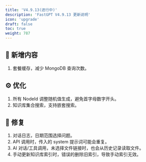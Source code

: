 ```yaml
---
title: 'V4.9.13(进行中)'
description: 'FastGPT V4.9.13 更新说明'
icon: 'upgrade'
draft: false
toc: true
weight: 787
---
```



## 🚀 新增内容

1. 套餐缓存，减少 MongoDB 查询次数。

## ⚙️ 优化

1. 所有 NodeId 调整随机值生成，避免首字母数字开头。
2. 知识库集合搜索，支持嵌套搜索。

## 🐛 修复

1. 对话日志，日期范围选择问题。
2. API 调用时，传入的 system 提示词可能会重复。
3. AI 对话/工具调用，未选择文件链接时，也会从历史记录读取文件。
4. 手动更新知识库索引时，错误的删除旧索引，导致手动索引无效。
